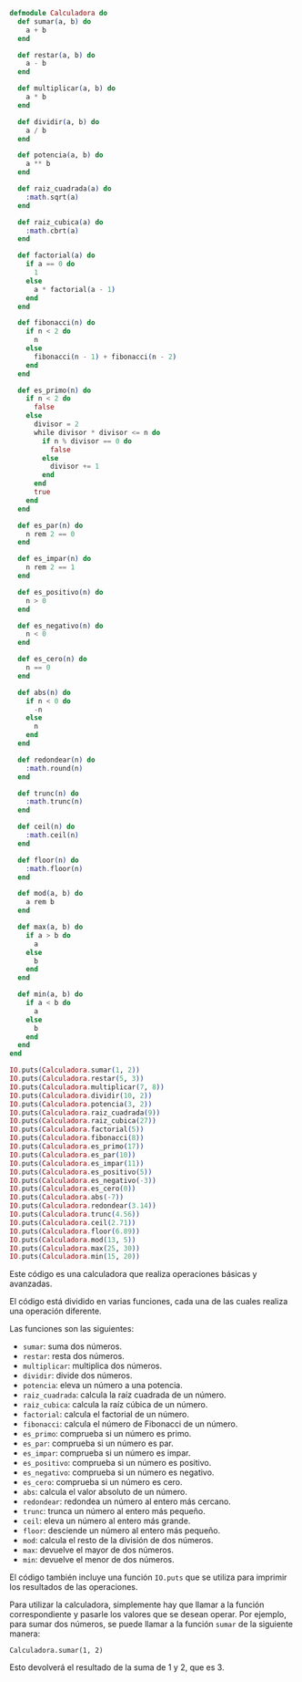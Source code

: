 ```elixir
defmodule Calculadora do
  def sumar(a, b) do
    a + b
  end

  def restar(a, b) do
    a - b
  end

  def multiplicar(a, b) do
    a * b
  end

  def dividir(a, b) do
    a / b
  end

  def potencia(a, b) do
    a ** b
  end

  def raiz_cuadrada(a) do
    :math.sqrt(a)
  end

  def raiz_cubica(a) do
    :math.cbrt(a)
  end

  def factorial(a) do
    if a == 0 do
      1
    else
      a * factorial(a - 1)
    end
  end

  def fibonacci(n) do
    if n < 2 do
      n
    else
      fibonacci(n - 1) + fibonacci(n - 2)
    end
  end

  def es_primo(n) do
    if n < 2 do
      false
    else
      divisor = 2
      while divisor * divisor <= n do
        if n % divisor == 0 do
          false
        else
          divisor += 1
        end
      end
      true
    end
  end

  def es_par(n) do
    n rem 2 == 0
  end

  def es_impar(n) do
    n rem 2 == 1
  end

  def es_positivo(n) do
    n > 0
  end

  def es_negativo(n) do
    n < 0
  end

  def es_cero(n) do
    n == 0
  end

  def abs(n) do
    if n < 0 do
      -n
    else
      n
    end
  end

  def redondear(n) do
    :math.round(n)
  end

  def trunc(n) do
    :math.trunc(n)
  end

  def ceil(n) do
    :math.ceil(n)
  end

  def floor(n) do
    :math.floor(n)
  end

  def mod(a, b) do
    a rem b
  end

  def max(a, b) do
    if a > b do
      a
    else
      b
    end
  end

  def min(a, b) do
    if a < b do
      a
    else
      b
    end
  end
end

IO.puts(Calculadora.sumar(1, 2))
IO.puts(Calculadora.restar(5, 3))
IO.puts(Calculadora.multiplicar(7, 8))
IO.puts(Calculadora.dividir(10, 2))
IO.puts(Calculadora.potencia(3, 2))
IO.puts(Calculadora.raiz_cuadrada(9))
IO.puts(Calculadora.raiz_cubica(27))
IO.puts(Calculadora.factorial(5))
IO.puts(Calculadora.fibonacci(8))
IO.puts(Calculadora.es_primo(17))
IO.puts(Calculadora.es_par(10))
IO.puts(Calculadora.es_impar(11))
IO.puts(Calculadora.es_positivo(5))
IO.puts(Calculadora.es_negativo(-3))
IO.puts(Calculadora.es_cero(0))
IO.puts(Calculadora.abs(-7))
IO.puts(Calculadora.redondear(3.14))
IO.puts(Calculadora.trunc(4.56))
IO.puts(Calculadora.ceil(2.71))
IO.puts(Calculadora.floor(6.89))
IO.puts(Calculadora.mod(13, 5))
IO.puts(Calculadora.max(25, 30))
IO.puts(Calculadora.min(15, 20))
```

Este código es una calculadora que realiza operaciones básicas y avanzadas.

El código está dividido en varias funciones, cada una de las cuales realiza una operación diferente.

Las funciones son las siguientes:

* `sumar`: suma dos números.
* `restar`: resta dos números.
* `multiplicar`: multiplica dos números.
* `dividir`: divide dos números.
* `potencia`: eleva un número a una potencia.
* `raiz_cuadrada`: calcula la raíz cuadrada de un número.
* `raiz_cubica`: calcula la raíz cúbica de un número.
* `factorial`: calcula el factorial de un número.
* `fibonacci`: calcula el número de Fibonacci de un número.
* `es_primo`: comprueba si un número es primo.
* `es_par`: comprueba si un número es par.
* `es_impar`: comprueba si un número es impar.
* `es_positivo`: comprueba si un número es positivo.
* `es_negativo`: comprueba si un número es negativo.
* `es_cero`: comprueba si un número es cero.
* `abs`: calcula el valor absoluto de un número.
* `redondear`: redondea un número al entero más cercano.
* `trunc`: trunca un número al entero más pequeño.
* `ceil`: eleva un número al entero más grande.
* `floor`: desciende un número al entero más pequeño.
* `mod`: calcula el resto de la división de dos números.
* `max`: devuelve el mayor de dos números.
* `min`: devuelve el menor de dos números.

El código también incluye una función `IO.puts` que se utiliza para imprimir los resultados de las operaciones.

Para utilizar la calculadora, simplemente hay que llamar a la función correspondiente y pasarle los valores que se desean operar. Por ejemplo, para sumar dos números, se puede llamar a la función `sumar` de la siguiente manera:

```
Calculadora.sumar(1, 2)
```

Esto devolverá el resultado de la suma de 1 y 2, que es 3.
